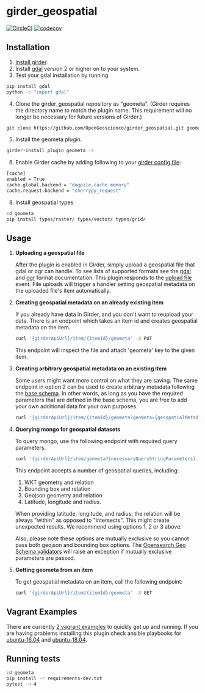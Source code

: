 # girder_geospatial
[![CircleCI](https://circleci.com/gh/OpenGeoscience/girder_geospatial/tree/master.svg?style=svg)](https://circleci.com/gh/OpenGeoscience/girder_geospatial/tree/master)
[![codecov](https://codecov.io/gh/OpenGeoscience/girder_geospatial/branch/master/graph/badge.svg)](https://codecov.io/gh/OpenGeoscience/girder_geospatial)

## Installation
1. [Install girder](https://girder.readthedocs.io/en/latest/installation.html).
2. Install [gdal](http://www.gdal.org/) version 2 or higher on to your system.
3. Test your gdal installation by running
```sh
pip install gdal
python -c "import gdal"
```

4. Clone the girder_geospatial repository as "geometa".  (Girder requires the directory name to match the plugin name.  This requirement will no longer be necessary for future versions of Girder.)
```sh
git clone https://github.com/OpenGeoscience/girder_geospatial.git geometa
```
5. Install the geometa plugin.
```sh
girder-install plugin geometa -s
```
6. Enable Girder cache by adding following to your [girder config file](https://girder.readthedocs.io/en/latest/configuration.html):
```sh
[cache]
enabled = True
cache.global.backend = "dogpile.cache.memory"
cache.request.backend = "cherrypy_request"
```
8. Install geospatial types
```sh
cd geometa
pip install types/raster/ types/vector/ types/grid/
```

## Usage
1. **Uploading a geospatial file**

    After the plugin is enabled in Girder, simply upload a geospatial file that gdal or ogr can handle.
    To see lists of supported formats see the [gdal](http://www.gdal.org/formats_list.html) and [ogr](http://www.gdal.org/ogr_formats.html) format documentation.
    This plugin responds to the [upload file](https://github.com/OpenGeoscience/girder_geospatial/blob/master/server/__init__.py#L16-L17) event.  File uploads will trigger a handler setting geospatial metadata on the uploaded file's item automatically.

2. **Creating geospatial metadata on an already existing item**

    If you already have data in Girder, and you don't want to reupload your data. There is an
    endpoint which takes an item id and creates geospatial metadata on the item.
    ```sh
    curl '{girderApiUrl}/item/{itemId}/geometa' -X PUT
    ```
    This endpoint will inspect the file and attach 'geometa' key to the given item.

3. **Creating arbitrary geospatial metadata on an existing item**

    Some users might want more control on what they are saving. The same endpoint in option 2 can be used
    to create arbitrary metadata following the [base schema](https://github.com/OpenGeoscience/girder_geospatial/blob/master/geometa/schema/base.py#L29-L48).
    In other words, as long as you have the required parameters that are defined in the base
    schema, you are free to add your own additional data for your own purposes.
    ```sh
    curl '{girderApiUrl}/item/{itemId}/geometa?geometa={geospatialMetadata}' -X PUT
    ```

4. **Querying mongo for geospatial datasets**

	To query mongo, use the following endpoint with required query parameters.
	```sh
	curl '{girderApiUrl}/item/geometa?{necessaryQueryStringParameters} -X GET
	```

	This endpoint accepts a number of geospatial queries, including:
	1. WKT geometry and relation
	2. Bounding box and relation
	3. Geojson geometry and relation
	4. Latitude, longitude and radius.

	When providing latitude, longitude, and radius, the relation will be always "within" as opposed to
	"intersects". This might create unexpected results. We recommend using options 1, 2 or 3
	above.

	Also, please note these options are mutually exclusive so you cannot pass both geojson and bounding
	box options. The [Opensearch Geo Schema validators](https://github.com/OpenGeoscience/girder_geospatial/blob/add-endpoint-documentation/geometa/schema/opensearchgeo.py#L61-L147) will raise an exception if mutually exclusive
	parameters are passed.

5. **Getting geometa from an item**

   To get geospatial metadata on an item, call the following endpoint:
   ```sh
   curl '{girderApiUrl}/item/{itemId}/geometa' -X GET
   ```

## Vagrant Examples
There are currently [2 vagrant examples](https://github.com/OpenGeoscience/girder_geospatial/tree/master/devops/ansible/examples) to quickly get up and running.
If you are having problems installing this plugin check ansible playbooks for
[ubuntu-16.04](https://github.com/OpenGeoscience/girder_geospatial/blob/master/devops/ansible/examples/ubuntu-16.04/playbook.yml) and
[ubuntu-18.04](https://github.com/OpenGeoscience/girder_geospatial/blob/master/devops/ansible/examples/ubuntu-18.04/playbook.yml).

## Running tests
```sh
cd geometa
pip install -r requirements-dev.txt
pytest -n 4
```
